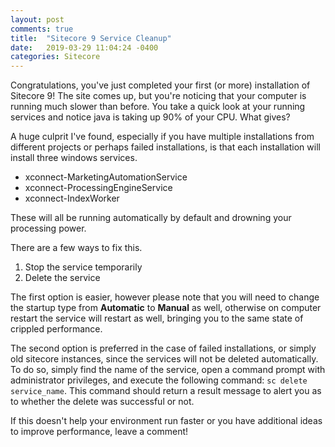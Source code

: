 ```yaml
---
layout: post
comments: true
title:  "Sitecore 9 Service Cleanup"
date:   2019-03-29 11:04:24 -0400
categories: Sitecore
---
```

Congratulations, you've just completed your first (or more) installation of Sitecore 9! The site comes up, but you're noticing that your computer is running much slower than before. You take a quick look at your running services and notice java is taking up 90% of your CPU. What gives?

A huge culprit I've found, especially if you have multiple installations from different projects or perhaps failed installations, is that each installation will install three windows services.
- xconnect-MarketingAutomationService
- xconnect-ProcessingEngineService
- xconnect-IndexWorker

These will all be running automatically by default and drowning your processing power.

There are a few ways to fix this.
  1. Stop the service temporarily
  2. Delete the service

The first option is easier, however please note that you will need to change the startup type from **Automatic** to **Manual** as well, otherwise on computer restart the service will restart as well, bringing you to the same state of crippled performance.

The second option is preferred in the case of failed installations, or simply old sitecore instances, since the services will not be deleted automatically. To do so, simply find the name of the service, open a command prompt with administrator privileges, and execute the following command: `sc delete service_name`. This command should return a result message to alert you as to whether the delete was successful or not.

If this doesn't help your environment run faster or you have additional ideas to improve performance, leave a comment!